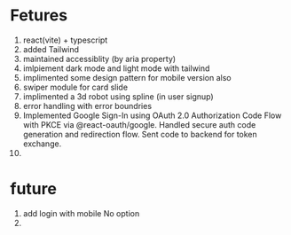 # Fetures
1. react(vite) + typescript
2. added Tailwind
3. maintained accessiblity (by aria property)
4. imlpiement dark mode and light mode with tailwind
5. implimented some design pattern for mobile  version also
6. swiper module for card slide
7. implimented a 3d robot using spline (in user signup)
8. error handling with error boundries  
9. Implemented Google Sign-In using OAuth 2.0 Authorization Code Flow with PKCE via @react-oauth/google.
    Handled secure auth code generation and redirection flow.
    Sent code to backend for token exchange.
10. 

# future 
1. add login with mobile No option
2.  